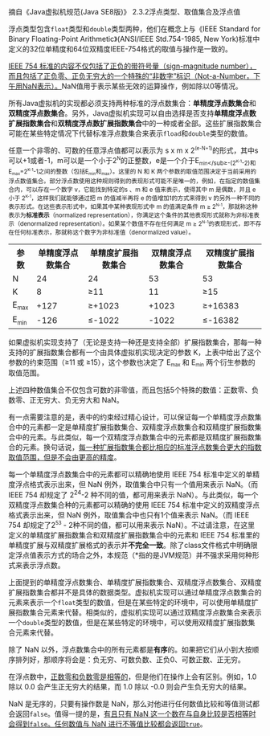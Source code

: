 摘自《Java虚拟机规范(Java SE8版)》 2.3.2浮点类型、取值集合及浮点值<p/>
	<p>浮点类型包含<code>float</code>类型和<code>double</code>类型两种，他们在概念上与《IEEE Standard for Binary Floating-Point Arithmetic》(ANSI/IEEE Std.754-1985, New York)标准中定义的32位单精度和64位双精度IEEE-754格式的取值与操作是一致的。</p>
	<p><u>IEEE 754 标准的内容不仅包括了正负的带符号量（sign-magnitude number），而且包括了正负零、正负无穷大的一个特殊的“非数字”标识（Not-a-Number，下午用NaN表示）。</u>NaN值用于表示某些无效的运算操作，例如除以0等情况。</p>
	<p>所有Java虚拟机的实现都必须支持两种标准的浮点数集合：<strong>单精度浮点数集合</strong>和<strong>双精度浮点数集合</strong>。另外，Java虚拟机实现可以自由选择是否支持<strong>单精度浮点数扩展指数集合</strong>和<strong>双精度浮点数扩展指数集合</strong>中的一种或者全部。这些扩展指数集合可能在某些特定情况下代替标准浮点数集合来表示<code>fload</code>和<code>double</code>类型的数值。</p>
	<p>任意一个非零的、可数的任意浮点值都可以表示为 s x m x 2<sup><small>(e-N+1)</small></sup>的形式，其中s可以+1或者-1，m可以是一个小于2<sup><small>N</small></sup>的正整数，e是一个介于E<sub><small>min</small></sub&ge;-(2<sup><small>K-1</small></sup>-2)和E<sub><small>max</small></sub>=2<sup><small>K-1</small></sup>-1之间的整数（包括E<sub><small>min</small></sub>和<sub><small>max</small></sub>）。这里的 N 和 K 两个参数的取值范围决定于当前采用的浮点数值集合。部分浮点数使用这种规则得到的表现形式可能不是唯一的，例如，在指定的数值集合内，可以存在一个数字 v，它能找到特定的s 、m 和 e 值来表示，使得其中 m 是偶数，并且 e 小于 2<sup><small>K-1</small></sup>，这样我们就能够通过把 m 的值减半再将 e 的值增加1的方式来得到 v 的另外一种不同的表示形式。在这些表示形式中，如果其中某种表现形式中 m 的值满足条件 m &ge; 2<sup><small>N-1</small></sup>，那就称这种表示为<b>标准表示</b>（normalized representation），你满足这个条件的其他表现形式就称为非标准表示（denormalized representation）。如果某个数值不存在任何满足 m &ge; 2<sup><small>N-1</small></sup>的表现形式，即不存在任何标准表示，那就称这个数字为非标准值（denormalized value）。</p>
<table>
	<tr>
		<th>参数</th>
		<th>单精度浮点数集合</th>
		<th>单精度扩展指数集合</th>
		<th>双精度浮点数集合</th>
		<th>双精度扩展指数集合</th>
	</tr>
	<tr>
		<td>N</td>
		<td>24</td>
		<td>24</td>
		<td>53</td>
		<td>53</td>
	</tr>
	<tr>
		<td>K</td>
		<td>8</td>
		<td>&ge;11</td>
		<td>11</td>
		<td>&ge;15</td>
	</tr>
	<tr>
		<td>E<sub><small>max</small></sub></td>
		<td>+127</td>
		<td>&ge;+1023</td>
		<td>+1023</td>
		<td>&ge;+16383</td>
	</tr>
	<tr>
		<td>E<sub><small>min</small></sub></td>
		<td>-126</td>
		<td>&le;-1022</td>
		<td>-1022</td>
		<td>&le;-16382</td>
	</tr>
</table>
<p>
如果虚拟机实现支持了（无论是支持一种还是支持全部）扩展指数集合，那每一种支持的扩展指数集合都有一个由具体虚拟机实现决定的参数 K，上表中给出了这个参数的约束范围（&ge;11 或 &ge;15），这个参数也决定了 E<sub><small>max</small></sub> 和 E<sub><small>min</small></sub> 两个衍生参数的取值范围。
</p>
<p>
上述四种数值集合不仅包含可数的非零值，而且包括5个特殊的数值：正数零、负数零、正无穷大、负无穷大和 NaN。
</p>
<p>
有一点需要注意的是，表中的约束经过精心设计，可以保证每一个单精度浮点数集合中的元素都一定是单精度扩展指数集合、双精度浮点数集合和双精度扩展指数集合中的元素。与此类似，每一个双精度浮点数集合中的元素都是双精度扩展指数集合的元素。换句话说，<u>每一种扩展指数集合都比相应的标准浮点数集合更大的指数取值范围，但是不会由更高的精度</u>。
</p>
<p>
每一个单精度浮点数集合中的元素都可以精确地使用 IEEE 754 标准中定义的单精度浮点格式表示出来，但 NaN 例外，取值集合中只有一个值用来表示 NaN。（而 IEEE 754 却规定了 2<sup>24</sup>-2 种不同的值，都可用来表示 NaN）。与此类似，每一个双精度浮点数集合种的元素都可以精确的使用 IEEE 754 标准中定义的双精度浮点格式表示出来，但 NaN 例外，取值集合中也只有1个值来表示 NaN。（而 IEEE 754 却规定了2<sup><small>53</small></sup> - 2种不同的值，都可以用来表示 NaN）。不过请注意，在这里定义的单精度扩展指数集合和双精度扩展指数集合中的元素和 IEEE 754 标准里的单精度扩展与双精度扩展格式的表示并<b>不完全一致</b>。除了class文件格式中明确限定浮点值表示方式的场合之外，本规范（*指的是JVM规范）并不强求采用何种形式来表示浮点数。
</p>
<p>
	上面提到的单精度浮点数集合、单精度扩展指数集合、双精度浮点数集合、双精度扩展指数集合都并不是具体的数据类型。虚拟机实现可以通过单精度浮点数集合的元素来表示一个<code>float</code>类型的数值，但是在某些特定的环境中，可以使用单精度扩展指数集合元素来代替。相类似的，虚拟机实现可以通过双精度浮点数集合来表示一个<code>double</code>类型的数值，但是在某些特定的环境中，可以使用双精度扩展指数集合元素来代替。
</p>
<p>
除了 NaN 以外，浮点数集合中的所有元素都是<b>有序</b>的。如果把它们从小到大按顺序排列好，那顺序将会是：负无穷、可数负数、正负0、可数正数、正无穷。
</p>
<p>
在浮点数中，<u>正数零和负数零是相等的</u>，但是他们在操作上会有区别。例如，1.0 除以 0.0 会产生正无穷大的结果，而 1.0 除以 -0.0 则会产生负无穷大的结果。
</p>
<p>
NaN 是无序的，只要有操作数是 NaN，那么对他进行任何数值比较和等值测试都会返回<code>false</code>。值得一提的是，<u>有且只有 NaN 这一个数在与自身比较是否相等时会得到<code>false</code>。任何数值与 NaN 进行不等值比较都会返回<code>true</code></u>。
</p>

